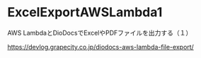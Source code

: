 # ExcelExportAWSLambda1
AWS LambdaとDioDocsでExcelやPDFファイルを出力する（１）

https://devlog.grapecity.co.jp/diodocs-aws-lambda-file-export/
